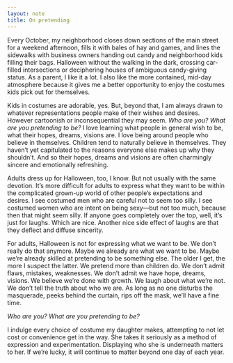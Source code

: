 ```yaml
---
layout: note
title: On pretending
---
```


Every October, my neighborhood closes down sections of the main street for a weekend afternoon, fills it with bales of hay and games, and lines the sidewalks with business owners handing out candy and neighborhood kids filling their bags. Halloween without the walking in the dark, crossing car-filled intersections or deciphering houses of ambiguous candy-giving status. As a parent, I like it a lot. I also like the more contained, mid-day atmosphere because it gives me a better opportunity to enjoy the costumes kids pick out for themselves.

Kids in costumes are adorable, yes. But, beyond that, I am always drawn to whatever representations people make of their wishes and desires. However cartoonish or inconsequential they may seem. _Who are you?_ _What are you pretending to be?_ I love learning what people in general wish to be, what their hopes, dreams, visions are. I love being around people who believe in themselves. Children tend to naturally believe in themselves. They haven’t yet capitulated to the reasons everyone else makes up why they shouldn’t. And so their hopes, dreams and visions are often charmingly sincere and emotionally refreshing.

Adults dress up for Halloween, too, I know. But not usually with the same devotion. It’s more difficult for adults to express what they want to be within the complicated grown-up world of other people’s expectations and desires. I see costumed men who are careful not to seem too silly. I see costumed women who are intent on being sexy—but not too much, because then that might seem silly. If anyone goes completely over the top, well, it’s just for laughs. Which are nice. Another nice side effect of laughs are that they deflect and diffuse sincerity.

For adults, Halloween is not for expressing what we want to be. We don’t really do that anymore. Maybe we already are what we want to be. Maybe we’re already skilled at pretending to be something else. The older I get, the more I suspect the latter. We pretend more than children do. We don’t admit flaws, mistakes, weaknesses. We don’t admit we have hope, dreams, visions. We believe we’re done with growth. We laugh about what we’re not. We don’t tell the truth about who we are. As long as no one disturbs the masquerade, peeks behind the curtain, rips off the mask, we’ll have a fine time.

_Who are you?_ _What are you pretending to be?_

I indulge every choice of costume my daughter makes, attempting to not let cost or convenience get in the way. She takes it seriously as a method of expression and experimentation. Displaying who she is underneath matters to her. If we’re lucky, it will continue to matter beyond one day of each year.
